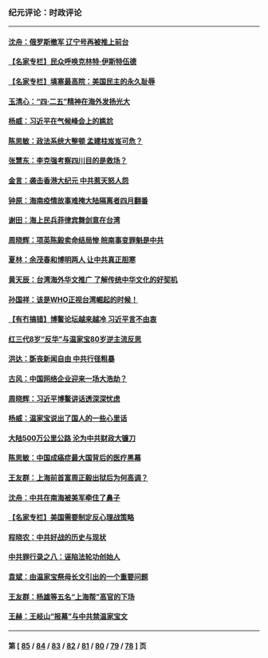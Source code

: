 ### 纪元评论：时政评论
---
#### [沈舟：俄罗斯撤军 辽宁号再被推上前台](../../pages/nsc1025/n12901453.md) 
#### [【名家专栏】民众呼唤克林特‧伊斯特伍德](../../pages/nsc1025/n12900659.md) 
#### [【名家专栏】填塞最高院：美国民主的永久耻辱](../../pages/nsc1025/n12900598.md) 
#### [玉清心：“四·二五”精神在海外发扬光大](../../pages/nsc1025/n12892344.md) 
#### [杨威：习近平在气候峰会上的尴尬](../../pages/nsc1025/n12899400.md) 
#### [陈思敏：政法系统大整顿 孟建柱岌岌可危？](../../pages/nsc1025/n12898718.md) 
#### [张慧东：李克强考察四川目的是救场？](../../pages/nsc1025/n12898751.md) 
#### [金言：袭击香港大纪元 中共惹天怒人怨](../../pages/nsc1025/n12898985.md) 
#### [钟原：海南疫情故事难掩大陆隔离者四月翻番](../../pages/nsc1025/n12898701.md) 
#### [谢田：海上民兵菲律宾舞剑意在台湾](../../pages/nsc1025/n12898931.md) 
#### [周晓辉：项英陈毅卖命结局惨 皖南事变罪魁是中共](../../pages/nsc1025/n12898534.md) 
#### [夏林：余茂春和博明两人 让中共真正胆寒](../../pages/nsc1025/n12898708.md) 
#### [黄天辰：台湾海外华文推广 了解传统中华文化的好契机](../../pages/nsc1025/n12897596.md) 
#### [孙国祥：该是WHO正视台湾崛起的时候！](../../pages/nsc1025/n12898460.md) 
#### [【有冇搞错】博鳌论坛越来越冷 习近平言不由衷](../../pages/nsc1025/n12896200.md) 
#### [红三代8岁“反华”与温家宝80岁逆主流反思](../../pages/nsc1025/n12896752.md) 
#### [洪达：斲丧新闻自由 中共行径粗暴](../../pages/nsc1025/n12897186.md) 
#### [古风：中国网络企业迎来一场大浩劫？](../../pages/nsc1025/n12897135.md) 
#### [周晓辉：习近平博鳌讲话透深深忧虑](../../pages/nsc1025/n12895986.md) 
#### [杨威：温家宝说出了国人的一些心里话](../../pages/nsc1025/n12896825.md) 
#### [大陆500万公里公路 沦为中共财政大镰刀](../../pages/nsc1025/n12896684.md) 
#### [陈思敏：中国成癌症最大国背后的医疗黑幕](../../pages/nsc1025/n12894949.md) 
#### [王友群：上海前首富周正毅出狱后为何高调？](../../pages/nsc1025/n12896110.md) 
#### [沈舟：中共在南海被美军牵住了鼻子](../../pages/nsc1025/n12895833.md) 
#### [【名家专栏】美国需要制定反心理战策略](../../pages/nsc1025/n12895612.md) 
#### [程晓农：中共好战的历史与现状](../../pages/nsc1025/n12896105.md) 
#### [中共罪行录之八：诬陷法轮功创始人](../../pages/nsc1025/n12889260.md) 
#### [袁斌：由温家宝祭母长文引出的一个重要问题](../../pages/nsc1025/n12894641.md) 
#### [王友群：杨雄等五名“上海帮”高官的下场](../../pages/nsc1025/n12893690.md) 
#### [王赫：王岐山“报幕”与中共禁温家宝文](../../pages/nsc1025/n12893988.md) 

---
#### 第 [ [85](./85.md) / [84](./84.md) / [83](./83.md) / [82](./82.md) / [81](./81.md) / [80](./80.md) / [79](./79.md) / [78](./78.md) ] 页
